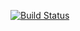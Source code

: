 

[![Build Status](https://travis-ci.org/pawelpanasewicz/checkout-counter.svg?branch=master)](https://travis-ci.org/pawelpanasewicz/checkout-counter)

